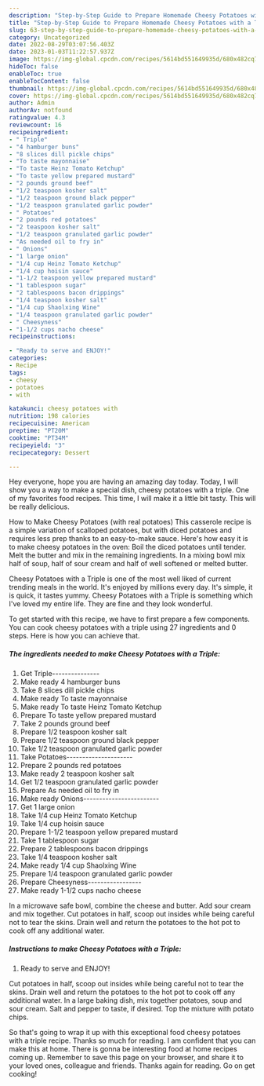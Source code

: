 ```yaml
---
description: "Step-by-Step Guide to Prepare Homemade Cheesy Potatoes with a Triple"
title: "Step-by-Step Guide to Prepare Homemade Cheesy Potatoes with a Triple"
slug: 63-step-by-step-guide-to-prepare-homemade-cheesy-potatoes-with-a-triple
category: Uncategorized
date: 2022-08-29T03:07:56.403Z
date: 2023-01-03T11:22:57.937Z
image: https://img-global.cpcdn.com/recipes/5614bd551649935d/680x482cq70/cheesy-potatoes-with-a-triple-recipe-main-photo.jpg
hideToc: false
enableToc: true
enableTocContent: false
thumbnail: https://img-global.cpcdn.com/recipes/5614bd551649935d/680x482cq70/cheesy-potatoes-with-a-triple-recipe-main-photo.jpg
cover: https://img-global.cpcdn.com/recipes/5614bd551649935d/680x482cq70/cheesy-potatoes-with-a-triple-recipe-main-photo.jpg
author: Admin
authorAv: notfound
ratingvalue: 4.3
reviewcount: 16
recipeingredient:
- " Triple"
- "4 hamburger buns"
- "8 slices dill pickle chips"
- "To taste mayonnaise"
- "To taste Heinz Tomato Ketchup"
- "To taste yellow prepared mustard"
- "2 pounds ground beef"
- "1/2 teaspoon kosher salt"
- "1/2 teaspoon ground black pepper"
- "1/2 teaspoon granulated garlic powder"
- " Potatoes"
- "2 pounds red potatoes"
- "2 teaspoon kosher salt"
- "1/2 teaspoon granulated garlic powder"
- "As needed oil to fry in"
- " Onions"
- "1 large onion"
- "1/4 cup Heinz Tomato Ketchup"
- "1/4 cup hoisin sauce"
- "1-1/2 teaspoon yellow prepared mustard"
- "1 tablespoon sugar"
- "2 tablespoons bacon drippings"
- "1/4 teaspoon kosher salt"
- "1/4 cup Shaolxing Wine"
- "1/4 teaspoon granulated garlic powder"
- " Cheesyness"
- "1-1/2 cups nacho cheese"
recipeinstructions:

- "Ready to serve and ENJOY!"
categories:
- Recipe
tags:
- cheesy
- potatoes
- with

katakunci: cheesy potatoes with 
nutrition: 198 calories
recipecuisine: American
preptime: "PT20M"
cooktime: "PT34M"
recipeyield: "3"
recipecategory: Dessert

---
```



Hey everyone, hope you are having an amazing day today. Today, I will show you a way to make a special dish, cheesy potatoes with a triple. One of my favorites food recipes. This time, I will make it a little bit tasty. This will be really delicious.

How to Make Cheesy Potatoes (with real potatoes) This casserole recipe is a simple variation of scalloped potatoes, but with diced potatoes and requires less prep thanks to an easy-to-make sauce. Here&#39;s how easy it is to make cheesy potatoes in the oven: Boil the diced potatoes until tender. Melt the butter and mix in the remaining ingredients. In a mixing bowl mix half of soup, half of sour cream and half of well softened or melted butter.

Cheesy Potatoes with a Triple is one of the most well liked of current trending meals in the world. It's enjoyed by millions every day. It's simple, it is quick, it tastes yummy. Cheesy Potatoes with a Triple is something which I've loved my entire life. They are fine and they look wonderful.


To get started with this recipe, we have to first prepare a few components. You can cook cheesy potatoes with a triple using 27 ingredients and 0 steps. Here is how you can achieve that.

<!--inarticleads1-->

##### The ingredients needed to make Cheesy Potatoes with a Triple:

1. Get  Triple---------------
1. Make ready 4 hamburger buns
1. Take 8 slices dill pickle chips
1. Make ready To taste mayonnaise
1. Make ready To taste Heinz Tomato Ketchup
1. Prepare To taste yellow prepared mustard
1. Take 2 pounds ground beef
1. Prepare 1/2 teaspoon kosher salt
1. Prepare 1/2 teaspoon ground black pepper
1. Take 1/2 teaspoon granulated garlic powder
1. Take  Potatoes---------------------
1. Prepare 2 pounds red potatoes
1. Make ready 2 teaspoon kosher salt
1. Get 1/2 teaspoon granulated garlic powder
1. Prepare As needed oil to fry in
1. Make ready  Onions------------------------
1. Get 1 large onion
1. Take 1/4 cup Heinz Tomato Ketchup
1. Take 1/4 cup hoisin sauce
1. Prepare 1-1/2 teaspoon yellow prepared mustard
1. Take 1 tablespoon sugar
1. Prepare 2 tablespoons bacon drippings
1. Take 1/4 teaspoon kosher salt
1. Make ready 1/4 cup Shaolxing Wine
1. Prepare 1/4 teaspoon granulated garlic powder
1. Prepare  Cheesyness-----------------
1. Make ready 1-1/2 cups nacho cheese


In a microwave safe bowl, combine the cheese and butter. Add sour cream and mix together. Cut potatoes in half, scoop out insides while being careful not to tear the skins. Drain well and return the potatoes to the hot pot to cook off any additional water. 

<!--inarticleads2-->

##### Instructions to make Cheesy Potatoes with a Triple:


1. Ready to serve and ENJOY!

Cut potatoes in half, scoop out insides while being careful not to tear the skins. Drain well and return the potatoes to the hot pot to cook off any additional water. In a large baking dish, mix together potatoes, soup and sour cream. Salt and pepper to taste, if desired. Top the mixture with potato chips. 

So that's going to wrap it up with this exceptional food cheesy potatoes with a triple recipe. Thanks so much for reading. I am confident that you can make this at home. There is gonna be interesting food at home recipes coming up. Remember to save this page on your browser, and share it to your loved ones, colleague and friends. Thanks again for reading. Go on get cooking!
